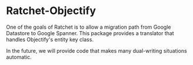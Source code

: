 # Ratchet-Objectify

One of the goals of Ratchet is to allow a migration path from Google Datastore to Google Spanner.  This package provides
a translator that handles Objectify's entity key class.

In the future, we will provide code that makes many dual-writing situations automatic.